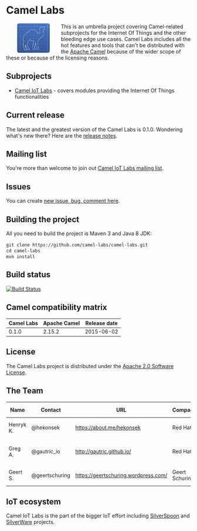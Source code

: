# Camel Labs

<a href="https://github.com/camel-labs/camel-labs"><img src="camel-labs.png" align="left" height="80" hspace="30"></a>
This is an umbrella project covering Camel-related subprojects for the Internet Of Things and the other bleeding edge use cases.
Camel Labs includes all the hot features and tools that can't be distributed with the [Apache Camel](http://camel.apache.org)
because of the wider scope of these or because of the licensing reasons.

## Subprojects

- [Camel IoT Labs](https://github.com/camel-labs/camel-labs/tree/master/iot) - covers modules providing the Internet Of 
Things functionalities

## Current release

The latest and the greatest version of the Camel Labs is 0.1.0. Wondering what's new there? Here are the [release notes](https://github.com/camel-labs/camel-labs/blob/master/release-notes.md).

## Mailing list

You're more than welcome to join out [Camel IoT Labs mailing list](https://groups.google.com/forum/#!forum/camel-iot-labs).

## Issues

You can create [new issue, bug, comment here](https://github.com/camel-labs/camel-labs/issues/new).

## Building the project

All you need to build the project is Maven 3 and Java 8 JDK:

    git clone https://github.com/camel-labs/camel-labs.git
    cd camel-labs
    mvn install

## Build status

[![Build Status](https://travis-ci.org/camel-labs/camel-labs.svg?branch=master)](https://travis-ci.org/camel-labs/camel-labs)

## Camel compatibility matrix

| Camel Labs | Apache Camel | Release date |
|--------------|-----------|--------------|
| 0.1.0 |2.15.2| 2015-06-02 |

## License

The Camel Labs project is distributed under the [Apache 2.0 Software License](https://www.apache.org/licenses/LICENSE-2.0).

## The Team

| Name | Contact | URL | Compagny | Spoken Lang |
|------|---------|-----|----------|-------------|
| Henryk K. | @hekonsek | https://about.me/hekonsek | Red Hat | PL (native), EN |
| Greg A. | @gautric_io | http://gautric.github.io/ | Red Hat | FR (native), EN, JP (beginner) |
| Geert S. | @geertschuring | https://geertschuring.wordpress.com/ | Geert Schuring | NL (native), EN |

## IoT ecosystem

Camel IoT Labs is the part of the bigger IoT effort including [SilverSpoon](http://www.silverspoon.io) and [SilverWare](http://www.silverware.io) projects.
